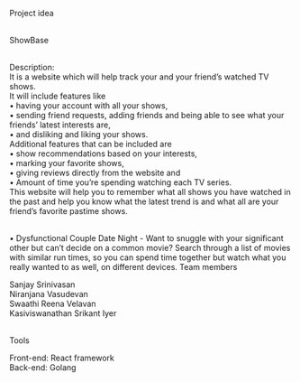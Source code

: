Project idea <br /><br />

ShowBase <br /><br />

Description: <br />
It is a website which will help track your and your friend’s watched TV shows. <br />
It will include features like <br />
•	having your account with all your shows, <br />
•	sending friend requests, adding friends and being able to see what your friends’ latest interests are, <br />
•	and disliking and liking your shows. <br />
Additional features that can be included are <br />
•	show recommendations based on your interests, <br />
•	marking your favorite shows, <br />
•	giving reviews directly from the website and <br />
•	Amount of time you’re spending watching each TV series.  <br />
This website will help you to remember what all shows you have watched in the past and help you know what the latest trend is and what all are your friend’s favorite pastime shows. <br /><br />

•   Dysfunctional Couple Date Night - Want to snuggle with your significant other but can’t decide on a common movie? Search through a list of movies with similar run times, so you can spend time together but watch what you really wanted to as well, on different devices.
Team members <br />

Sanjay Srinivasan <br /> 
Niranjana Vasudevan <br />
Swaathi Reena Velavan <br />
Kasiviswanathan Srikant Iyer <br /><br />


Tools <br />

Front-end: React framework<br />
Back-end: Golang<br />
